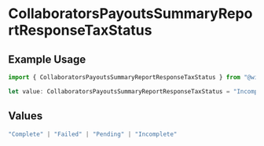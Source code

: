 # CollaboratorsPayoutsSummaryReportResponseTaxStatus

## Example Usage

```typescript
import { CollaboratorsPayoutsSummaryReportResponseTaxStatus } from "@wingspan/payments/sdk/models/shared";

let value: CollaboratorsPayoutsSummaryReportResponseTaxStatus = "Incomplete";
```

## Values

```typescript
"Complete" | "Failed" | "Pending" | "Incomplete"
```